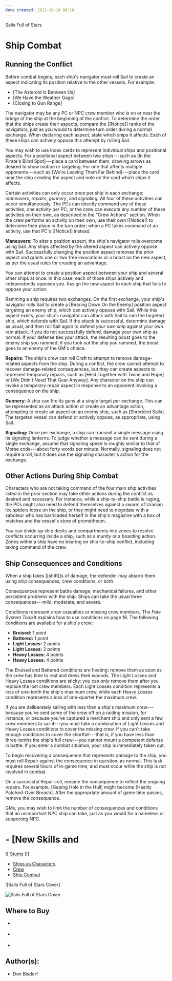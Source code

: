```yaml
---
date created: 2022-10-18 08:10
---
```


Sails Full of Stars

# Ship Combat

## Running the Conflict

Before combat begins, each ship's navigator must roll Sail to create an
aspect indicating its position relative to the other vessels. For
example:

- [The Asteroid Is Between Us]
- [We Have the Weather Gage]
- [Closing to Gun Range]

The navigator may be any PC or NPC crew member who is on or near the
bridge of the ship at the beginning of the conflict. To determine the
order that the ships create their aspects, compare the [[Notice]] ranks of
the navigators, just as you would to determine turn order during a
normal exchange. When declaring each aspect, state which ships it
affects. Each of these ships can actively oppose this attempt by rolling
Sail.

You may wish to use index cards to represent individual ships and
positional aspects. For a positional aspect between two ships---such as
[In the Pirate's Blind Spot]---place a card between them,
drawing arrows as desired to show motion or targeting. For one that
affects multiple opponents---such as [We're Leaving Them Far
Behind]---place the card near the ship creating the aspect and
note on the card which ships it affects.

Certain activities can only occur once per ship in each exchange:
_maneuvers_, _repairs_, _gunnery_, and _signaling_. All four of these
activities can occur simultaneously. The PCs can directly command any of
these activities, one activity per PC, or the crew can execute any
number of these activities on their own, as described in the "Crew
Actions" section. When the crew performs an activity on their own, use
their own [[Notice]] to determine their place in the turn order; when a PC
takes command of an activity, use that PC's [[Notice]] instead.

**Maneuvers:** To alter a position aspect, the ship's navigator rolls
overcome using Sail. Any ships affected by the altered aspect can
actively oppose with Sail. Successfully changing the position aspect
removes the prior aspect and grants one or two free invocations or a
boost on the new aspect, as per the usual rules for creating an
advantage.

You can attempt to create a position aspect between your ship and
several other ships at once. In this case, each of those ships actively
and independently opposes you. Assign the new aspect to each ship that
fails to oppose your action.

Ramming a ship requires two exchanges. On the first exchange, your
ship's navigator rolls Sail to create a [Bearing Down On the
Enemy] position aspect targeting an enemy ship, which can
actively oppose with Sail. While this aspect exists, your ship's
navigator can attack with Sail to ram the targeted ship, which defends
with Sail. If the attack is successful, determine damage as usual, and
then roll Sail again to defend _your own ship_ against your own ram
attack. If you do not successfully defend, damage your own ship as
normal. If your defense ties your attack, the resulting boost goes to
the enemy ship you rammed; if you took out the ship you rammed, the
boost goes to an enemy of the GM's choice.

**Repairs:** The ship's crew can roll Craft to attempt to remove
damage-related aspects from the ship. During a conflict, the crew cannot
attempt to recover damage-related consequences, but they can create
aspects to represent temporary repairs, such as [Held Together with
Twine and Hope] or [We Didn't Need That Gear Anyway].
Any character on the ship can invoke a temporary repair aspect in
response to an opponent invoking a consequence on the ship.

**Gunnery:** A ship can fire its guns at a single target per exchange.
This can be represented as an attack action or create an advantage
action, attempting to create an aspect on an enemy ship, such as
[Shredded Sails]. The targeted vessel can defend or actively
oppose, as appropriate, using Sail.

**Signaling:** Once per exchange, a ship can transmit a single message
using its signaling lanterns. To judge whether a message can be sent
during a single exchange, assume that signaling speed is roughly similar
to that of Morse code---about forty words per minute. Normally,
signaling does not require a roll, but it does use the signaling
character's action for the exchange.

## Other Actions During Ship Combat

Characters who are not taking command of the four main ship activities
listed in the prior section may take other actions during the conflict
as desired and necessary. For instance, while a ship-to-ship battle is
raging, the PCs might also need to defend themselves against a swarm of
Uranian ice spiders loose on the ship, or they might need to negotiate
with a saboteur who has barricaded herself in the ship's magazine with a
box of matches and the vessel's store of prometheum.

You can divide up ship decks and compartments into zones to resolve
conflicts occurring inside a ship, such as a munity or a boarding
action. Zones within a ship have no bearing on ship-to-ship conflict,
including taking command of the crew.

## Ship Consequences and Conditions

When a ship takes [[shift]]s of damage, the defender may absorb them using
ship consequences, crew conditions, or both.

Consequences represent battle damage, mechanical failures, and other
persistent problems with the ship. Ships can take the usual three
consequences---mild, moderate, and severe.

Conditions represent crew casualties or missing crew members. The _Fate
System Toolkit_ explains how to use conditions on page 18. The following
conditions are available for a ship's crew:

- **Bruised:** 1 point
- **Battered:** 1 point
- **Light Losses:** 2 points
- **Light Losses:** 2 points
- **Heavy Losses:** 4 points
- **Heavy Losses:** 4 points

The Bruised and Battered conditions are fleeting: remove them as soon as
the crew has time to rest and dress their wounds. The Light Losses and
Heavy Losses conditions are sticky: you can only remove them after you
replace the lost crew members. Each Light Losses condition represents a
loss of one-tenth the ship's maximum crew, while each Heavy Losses
condition represents a loss of one-quarter the maximum crew.

If you are deliberately sailing with less than a ship's maximum
crew---because you've sent some of the crew off on a raiding mission,
for instance, or because you've captured a merchant ship and only sent a
few crew members to sail it---you must take a combination of Light
Losses and Heavy Losses conditions to cover the missing crew. If you
can't take enough conditions to cover the shortfall---that is, if you
have less than three-tenths the ship's full crew---you cannot mount a
competent defense in battle. If you enter a combat situation, your ship
is immediately taken out.

To begin recovering a consequence that represents damage to the ship,
you must roll Repair against the consequence in question, as normal.
This task requires several hours of in-game time, and must occur while
the ship is not involved in combat.

On a successful Repair roll, rename the consequence to reflect the
ongoing repairs. For example, [Gaping Hole in the Hull] might
become [Hastily Patched-Over Breach]. After the appropriate
amount of game time passes, remove the consequence.

GMs, you may wish to limit the number of consequences and conditions
that an unimportant NPC ship can take, just as you would for a nameless
or supporting NPC.

# - [New Skills and

[[[
Stunts](../new-skills-and-stunts/index.html)
[[[

- [Ships as
  Characters](../ships-characters/index.html)
- [Crew](../crew/index.html)
- [Ship Combat](index.html)

![Sails Full of Stars
Cover]

![Sails Full of Stars
Cover](https://static/add3e26b99b7b76143d8cfb92b817875/94d6c/menu-sails-full-of-stars.jpg)

## Where to Buy

- [](https://www.evilhat.com/store/index.php?main_page=product_info&cPath=79&products_id=307)

- [](https://www.drivethrurpg.com/product/150022/Sails-Full-of-Stars-o-A-World-of-Adventure-for-Fate-Core?affiliate_id=144937)

- [](https://evilhat.itch.io/sails-full-of-stars-a-world-of-adventure-for-fate-core)

## Author(s):

- Don Bisdorf

